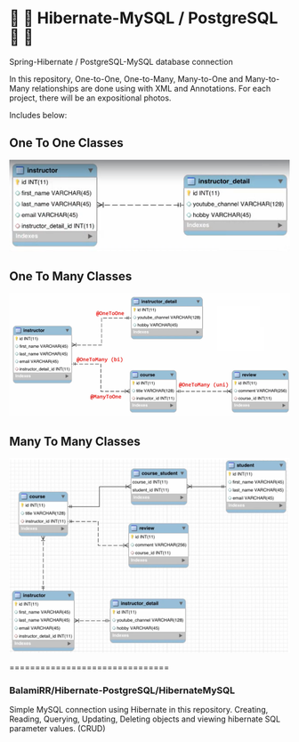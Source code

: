  # :fallen_leaf: :leaves: Hibernate-MySQL / PostgreSQL :leaves: :fallen_leaf:
Spring-Hibernate / PostgreSQL-MySQL database connection

In this repository, One-to-One, One-to-Many, Many-to-One and Many-to-Many relationships are done using with XML and Annotations. For each project, there will be an expositional photos.

Includes below:

     
     
## One To One Classes

  ![alt text](./OneToOne.png)
  
## One To Many Classes

  ![alt text](./OneToMany.png)
  
## Many To Many Classes

  ![alt text](./ManyToMany.png)


===============================

### BalamiRR/Hibernate-PostgreSQL/HibernateMySQL

Simple MySQL connection using Hibernate in this repository.
Creating, Reading, Querying, Updating, Deleting objects and viewing hibernate SQL parameter values. (CRUD)





